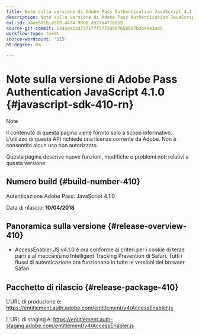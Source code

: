 ```yaml
---
title: Note sulla versione di Adobe Pass Authentication JavaScript 4.1.0
description: Note sulla versione di Adobe Pass Authentication JavaScript 4.1.0
exl-id: aaee88cb-a9b9-4474-9860-a527a47768b9
source-git-commit: 134a9a13373717ff7772a9d765bbd7b3b4943a85
workflow-type: tm+mt
source-wordcount: '115'
ht-degree: 0%

---
```


# Note sulla versione di Adobe Pass Authentication JavaScript 4.1.0 {#javascript-sdk-410-rn}

>[!NOTE]
>
>Il contenuto di questa pagina viene fornito solo a scopo informativo. L’utilizzo di questa API richiede una licenza corrente da Adobe. Non è consentito alcun uso non autorizzato.

Questa pagina descrive nuove funzioni, modifiche e problemi noti relativi a questa versione:

## Numero build {#build-number-410}

Autenticazione Adobe Pass: JavaScript 4.1.0

Data di rilascio: **10/04/2018**

## Panoramica sulla versione {#release-overview-410}

* AccessEnabler JS v4.1.0 è ora conforme ai criteri per i cookie di terze parti e al meccanismo Intelligent Tracking Prevention di Safari. Tutti i flussi di autenticazione ora funzionano in tutte le versioni del browser Safari.

## Pacchetto di rilascio {#release-package-410}

L’URL di produzione è: https://entitlement.auth.adobe.com/entitlement/v4/AccessEnabler.js

L’URL di staging è: https://entitlement.auth-staging.adobe.com/entitlement/v4/AccessEnabler.js
